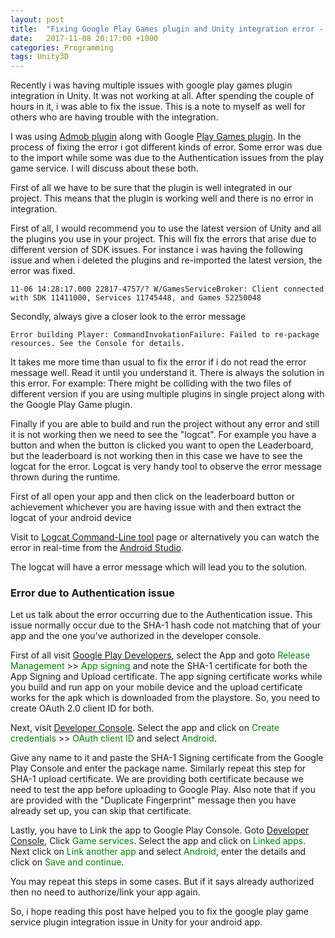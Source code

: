 ```yaml
---
layout: post
title:  "Fixing Google Play Games plugin and Unity integration error - Android"
date:   2017-11-08 20:17:00 +1000
categories: Programming
tags: Unity3D
---
```


Recently i was having multiple issues with google play games plugin integration in Unity. It was not working at all. After spending the couple of hours in it, i was able to fix the issue. This is a note to myself as well for others who are having trouble with the integration.

I was using <a href="https://github.com/googleads/googleads-mobile-unity/releases">Admob plugin</a> along with Google <a href="https://github.com/playgameservices/play-games-plugin-for-unity/tree/master/current-build">Play Games plugin</a>. In the process of fixing the error i got different kinds of error. Some error was due to the import while some was due to the Authentication issues from the play game service. I will discuss about these both.

First of all we have to be sure that the plugin is well integrated in our project. This means that the plugin is working well and there is no error in integration.

First of all, I would recommend you to use the latest version of Unity and all the plugins you use in your project. This will fix the errors that arise due to different version of SDK issues. For instance i was having the following issue and when i deleted the plugins and re-imported the latest version, the error was fixed.

```
11-06 14:28:17.000 22817-4757/? W/GamesServiceBroker: Client connected with SDK 11411000, Services 11745448, and Games 52250048
```

Secondly, always give a closer look to the error message

```
Error building Player: CommandInvokationFailure: Failed to re-package resources. See the Console for details.
```

It takes me more time than usual to fix the error if i do not read the error message well. Read it until you understand it. There is always the solution in this error. For example: There might be colliding with the two files of different version if you are using multiple plugins in single project along with the Google Play Game plugin.

Finally if you are able to build and run the project without any error and still it is not working then we need to see the "logcat". For example you have a button and when the button is clicked you want to open the Leaderboard, but the leaderboard is not working then in this case we have to see the logcat for the error. Logcat is very handy tool to observe the error message thrown during the runtime.

First of all open your app and then click on the leaderboard button or achievement whichever you are having issue with and then extract the logcat of your android device

Visit to <a href="https://developer.android.com/studio/command-line/logcat.html">Logcat Command-Line tool</a> page or alternatively you can watch the error in real-time from the <a href="https://developer.android.com/studio/debug/am-logcat.html">Android Studio</a>.

The logcat will have a error message which will lead you to the solution.

<h3>Error due to Authentication issue</h3>
Let us talk about the error occurring due to the Authentication issue. This issue normally occur due to the SHA-1 hash code not matching that of your app and the one you've authorized in the developer console.

First of all visit <a href="https://play.google.com/apps/publish/">Google Play Developers</a>, select the App and goto <span style="color:#008000;">Release Management</span> &gt;&gt; <span style="color:#008000;">App signing</span> and note the SHA-1 certificate for both the App Signing and Upload certificate. The app signing certificate works while you build and run app on your mobile device and the upload certificate works for the apk which is downloaded from the playstore. So, you need to create OAuth 2.0 client ID for both.

Next, visit <a href="https://console.developers.google.com/">Developer Console</a>. Select the app and click on <span style="color:#008000;">Create credentials</span> &gt;&gt; <span style="color:#008000;">OAuth client ID</span> and select <span style="color:#008000;">Android</span>.

Give any name to it and paste the SHA-1 Signing certificate from the Google Play Console and enter the package name. Similarly repeat this step for SHA-1 upload certificate. We are providing both certificate because we need to test the app before uploading to Google Play. Also note that if you are provided with the "Duplicate Fingerprint" message then you have already set up, you can skip that certificate.

Lastly, you have to Link the app to Google Play Console. Goto <a href="https://console.developers.google.com/">Developer Console</a>, Click <span style="color:#008000;">Game services</span>. Select the app and click on <span style="color:#008000;">Linked apps</span>. Next click on <span style="color:#008000;">Link another app</span> and select <span style="color:#008000;">Android</span>, enter the details and click on <span style="color:#008000;">Save and continue</span>.

You may repeat this steps in some cases. But if it says already authorized then no need to authorize/link your app again.

So, i hope reading this post have helped you to fix the google play game service plugin integration issue in Unity for your android app.
